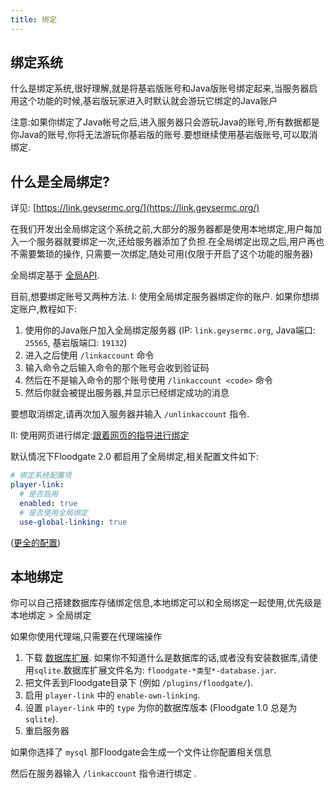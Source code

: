 ```yaml
---
title: 绑定
---
```


## 绑定系统

什么是绑定系统,很好理解,就是将基岩版账号和Java版账号绑定起来,当服务器启用这个功能的时候,基岩版玩家进入时默认就会游玩它绑定的Java账户

注意:如果你绑定了Java帐号之后,进入服务器只会游玩Java的账号,所有数据都是你Java的账号,你将无法游玩你基岩版的账号.要想继续使用基岩版账号,可以取消绑定.


## 什么是全局绑定?
详见: [https://link.geysermc.org/](https://link.geysermc.org/)

在我们开发出全局绑定这个系统之前,大部分的服务器都是使用本地绑定,用户每加入一个服务器就要绑定一次,还给服务器添加了负担.在全局绑定出现之后,用户再也不需要繁琐的操作,
只需要一次绑定,随处可用(仅限于开启了这个功能的服务器)

全局绑定基于 [全局API](/geyser/global-api).

目前,想要绑定账号又两种方法.
I:
  使用全局绑定服务器绑定你的账户. 如果你想绑定账户,教程如下:
  1. 使用你的Java账户加入全局绑定服务器
   (IP: `link.geysermc.org`, Java端口: `25565`, 基岩版端口: `19132`)
  2. 进入之后使用 `/linkaccount` 命令
  3. 输入命令之后输入命令的那个账号会收到验证码
  4. 然后在不是输入命令的那个账号使用 `/linkaccount <code>` 命令
  5. 然后你就会被提出服务器,并显示已经绑定成功的消息

  要想取消绑定,请再次加入服务器并输入 `/unlinkaccount` 指令. 

II:
   使用网页进行绑定:[跟着网页的指导进行绑定](https://link.geysermc.org/method/online)

默认情况下Floodgate 2.0 都启用了全局绑定,相关配置文件如下:
```yml
# 绑定系统配置项
player-link:
  # 是否启用
  enabled: true
  # 是否使用全局绑定
  use-global-linking: true
```
([更全的配置](https://github.com/GeyserMC/Floodgate/blob/master/core/src/main/resources/config.yml#L25-L59))

## 本地绑定
你可以自己搭建数据库存储绑定信息,本地绑定可以和全局绑定一起使用,优先级是本地绑定 > 全局绑定

如果你使用代理端,只需要在代理端操作

1. 下载 [数据库扩展](https://ci.opencollab.dev/job/GeyserMC/job/Floodgate/job/master/).
   如果你不知道什么是数据库的话,或者没有安装数据库,请使用`sqlite`.数据库扩展文件名为: `floodgate-*类型*-database.jar`.
2. 把文件丢到Floodgate目录下 (例如 `/plugins/floodgate/`).
3. 启用 `player-link` 中的 `enable-own-linking`.
4. 设置 `player-link` 中的 `type` 为你的数据库版本  (Floodgate 1.0 总是为 `sqlite`).
5. 重启服务器

如果你选择了 `mysql` 那Floodgate会生成一个文件让你配置相关信息

然后在服务器输入 `/linkaccount` 指令进行绑定 .
